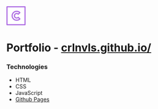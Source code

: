<img style="margin-right: 100px;" alt="Logo" src="./src/img/letter-c.png" width="50" />
<h1>Portfolio - <a href="https://crlnvls.github.io/">crlnvls.github.io/</a></h1>

### Technologies

- HTML
- CSS
- JavaScript
- [Github Pages](https://pages.github.com/)
